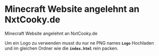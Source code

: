 # Minecraft Website angelehnt an NxtCooky.de
 Minecraft Website angelehnt an NxtCooky.de

Um ein Logo zu verwenden musst du nur ne PNG names **`Logo`** Hochladen und im gleichen Ordner wie die **`index.html`** rein packen.
